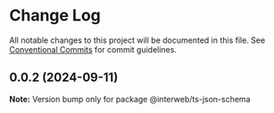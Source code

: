 # Change Log

All notable changes to this project will be documented in this file.
See [Conventional Commits](https://conventionalcommits.org) for commit guidelines.

## 0.0.2 (2024-09-11)

**Note:** Version bump only for package @interweb/ts-json-schema

